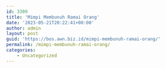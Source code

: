 ```yaml
---
id: 3309
title: 'Mimpi Membunuh Ramai Orang'
date: '2023-05-21T20:22:41+00:00'
author: admin
layout: post
guid: 'https://bos.awn.biz.id/mimpi-membunuh-ramai-orang/'
permalink: /mimpi-membunuh-ramai-orang/
categories:
    - Uncategorized
---
```


